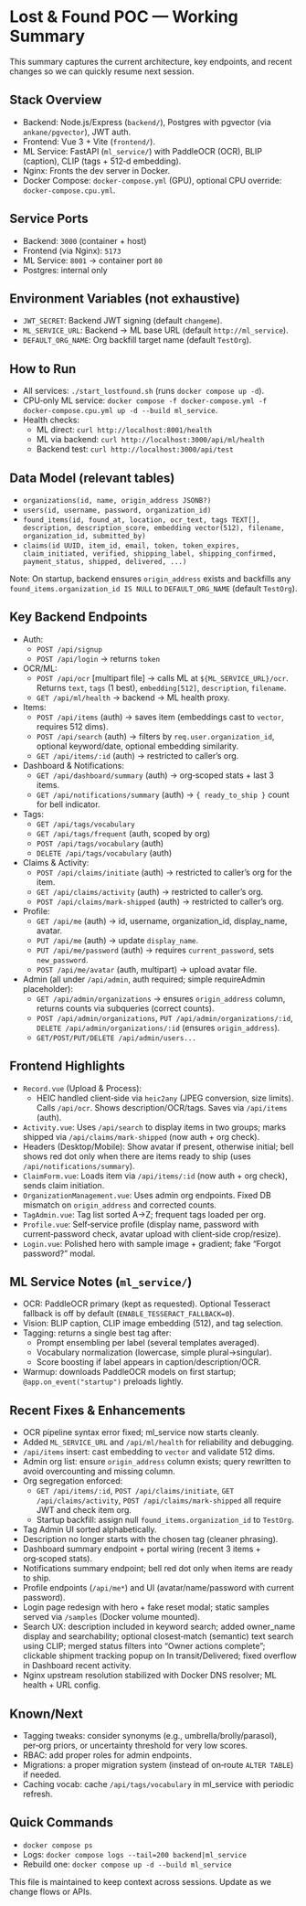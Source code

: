 # Lost & Found POC — Working Summary

This summary captures the current architecture, key endpoints, and recent changes so we can quickly resume next session.

## Stack Overview
- Backend: Node.js/Express (`backend/`), Postgres with pgvector (via `ankane/pgvector`), JWT auth.
- Frontend: Vue 3 + Vite (`frontend/`).
- ML Service: FastAPI (`ml_service/`) with PaddleOCR (OCR), BLIP (caption), CLIP (tags + 512‑d embedding).
- Nginx: Fronts the dev server in Docker.
- Docker Compose: `docker-compose.yml` (GPU), optional CPU override: `docker-compose.cpu.yml`.

## Service Ports
- Backend: `3000` (container + host)
- Frontend (via Nginx): `5173`
- ML Service: `8001` → container port `80`
- Postgres: internal only

## Environment Variables (not exhaustive)
- `JWT_SECRET`: Backend JWT signing (default `changeme`).
- `ML_SERVICE_URL`: Backend -> ML base URL (default `http://ml_service`).
- `DEFAULT_ORG_NAME`: Org backfill target name (default `TestOrg`).

## How to Run
- All services: `./start_lostfound.sh` (runs `docker compose up -d`).
- CPU‑only ML service: `docker compose -f docker-compose.yml -f docker-compose.cpu.yml up -d --build ml_service`.
- Health checks:
  - ML direct: `curl http://localhost:8001/health`
  - ML via backend: `curl http://localhost:3000/api/ml/health`
  - Backend test: `curl http://localhost:3000/api/test`

## Data Model (relevant tables)
- `organizations(id, name, origin_address JSONB?)`
- `users(id, username, password, organization_id)`
- `found_items(id, found_at, location, ocr_text, tags TEXT[], description, description_score, embedding vector(512), filename, organization_id, submitted_by)`
- `claims(id UUID, item_id, email, token, token_expires, claim_initiated, verified, shipping_label, shipping_confirmed, payment_status, shipped, delivered, ...)`

Note: On startup, backend ensures `origin_address` exists and backfills any `found_items.organization_id IS NULL` to `DEFAULT_ORG_NAME` (default `TestOrg`).

## Key Backend Endpoints
- Auth:
  - `POST /api/signup`
  - `POST /api/login` → returns `token`
- OCR/ML:
  - `POST /api/ocr` [multipart file] → calls ML at `${ML_SERVICE_URL}/ocr`. Returns `text`, `tags` (1 best), `embedding[512]`, `description`, `filename`.
  - `GET /api/ml/health` → backend → ML health proxy.
- Items:
  - `POST /api/items` (auth) → saves item (embeddings cast to `vector`, requires 512 dims).
  - `POST /api/search` (auth) → filters by `req.user.organization_id`, optional keyword/date, optional embedding similarity.
  - `GET /api/items/:id` (auth) → restricted to caller’s org.
- Dashboard & Notifications:
  - `GET /api/dashboard/summary` (auth) → org‑scoped stats + last 3 items.
  - `GET /api/notifications/summary` (auth) → `{ ready_to_ship }` count for bell indicator.
- Tags:
  - `GET /api/tags/vocabulary`
  - `GET /api/tags/frequent` (auth, scoped by org)
  - `POST /api/tags/vocabulary` (auth)
  - `DELETE /api/tags/vocabulary` (auth)
- Claims & Activity:
  - `POST /api/claims/initiate` (auth) → restricted to caller’s org for the item.
  - `GET /api/claims/activity` (auth) → restricted to caller’s org.
  - `POST /api/claims/mark-shipped` (auth) → restricted to caller’s org.
- Profile:
  - `GET /api/me` (auth) → id, username, organization_id, display_name, avatar.
  - `PUT /api/me` (auth) → update `display_name`.
  - `PUT /api/me/password` (auth) → requires `current_password`, sets `new_password`.
  - `POST /api/me/avatar` (auth, multipart) → upload avatar file.
- Admin (all under `/api/admin`, auth required; simple requireAdmin placeholder):
  - `GET /api/admin/organizations` → ensures `origin_address` column, returns counts via subqueries (correct counts).
  - `POST /api/admin/organizations`, `PUT /api/admin/organizations/:id`, `DELETE /api/admin/organizations/:id` (ensures `origin_address`).
  - `GET/POST/PUT/DELETE /api/admin/users...`

## Frontend Highlights
- `Record.vue` (Upload & Process):
  - HEIC handled client‑side via `heic2any` (JPEG conversion, size limits). Calls `/api/ocr`. Shows description/OCR/tags. Saves via `/api/items` (auth).
- `Activity.vue`: Uses `/api/search` to display items in two groups; marks shipped via `/api/claims/mark-shipped` (now auth + org check).
- Headers (Desktop/Mobile): Show avatar if present, otherwise initial; bell shows red dot only when there are items ready to ship (uses `/api/notifications/summary`).
- `ClaimForm.vue`: Loads item via `/api/items/:id` (now auth + org check), sends claim initiation.
- `OrganizationManagement.vue`: Uses admin org endpoints. Fixed DB mismatch on `origin_address` and corrected counts.
- `TagAdmin.vue`: Tag list sorted A→Z; frequent tags loaded per org.
- `Profile.vue`: Self‑service profile (display name, password with current‑password check, avatar upload with client‑side crop/resize).
- `Login.vue`: Polished hero with sample image + gradient; fake “Forgot password?” modal.

## ML Service Notes (`ml_service/`)
- OCR: PaddleOCR primary (kept as requested). Optional Tesseract fallback is off by default (`ENABLE_TESSERACT_FALLBACK=0`).
- Vision: BLIP caption, CLIP image embedding (512), and tag selection.
- Tagging: returns a single best tag after:
  - Prompt ensembling per label (several templates averaged).
  - Vocabulary normalization (lowercase, simple plural→singular).
  - Score boosting if label appears in caption/description/OCR.
- Warmup: downloads PaddleOCR models on first startup; `@app.on_event("startup")` preloads lightly.

## Recent Fixes & Enhancements
- OCR pipeline syntax error fixed; ml_service now starts cleanly.
- Added `ML_SERVICE_URL` and `/api/ml/health` for reliability and debugging.
- `/api/items` insert: cast embedding to `vector` and validate 512 dims.
- Admin org list: ensure `origin_address` column exists; query rewritten to avoid overcounting and missing column.
- Org segregation enforced:
  - `GET /api/items/:id`, `POST /api/claims/initiate`, `GET /api/claims/activity`, `POST /api/claims/mark-shipped` all require JWT and check item org.
  - Startup backfill: assign null `found_items.organization_id` to `TestOrg`.
- Tag Admin UI sorted alphabetically.
- Description no longer starts with the chosen tag (cleaner phrasing).
- Dashboard summary endpoint + portal wiring (recent 3 items + org‑scoped stats).
- Notifications summary endpoint; bell red dot only when items are ready to ship.
- Profile endpoints (`/api/me*`) and UI (avatar/name/password with current password).
- Login page redesign with hero + fake reset modal; static samples served via `/samples` (Docker volume mounted).
- Search UX: description included in keyword search; added owner_name display and searchability; optional closest‑match (semantic) text search using CLIP; merged status filters into “Owner actions complete”; clickable shipment tracking popup on In transit/Delivered; fixed overflow in Dashboard recent activity.
- Nginx upstream resolution stabilized with Docker DNS resolver; ML health + URL config.

## Known/Next
- Tagging tweaks: consider synonyms (e.g., umbrella/brolly/parasol), per‑org priors, or uncertainty threshold for very low scores.
- RBAC: add proper roles for admin endpoints.
- Migrations: a proper migration system (instead of on‑route `ALTER TABLE`) if needed.
- Caching vocab: cache `/api/tags/vocabulary` in ml_service with periodic refresh.

## Quick Commands
- `docker compose ps`
- Logs: `docker compose logs --tail=200 backend|ml_service`
- Rebuild one: `docker compose up -d --build ml_service`

This file is maintained to keep context across sessions. Update as we change flows or APIs.
